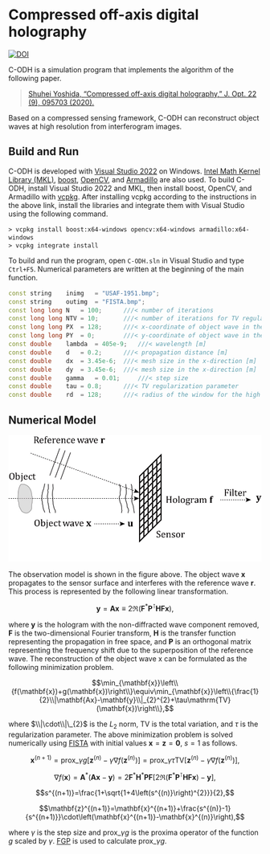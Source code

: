 # Compressed off-axis digital holography

[![DOI](https://img.shields.io/badge/DOI-10.1088/2040--8986/aba940-blue.svg)](https://doi.org/10.1088/2040-8986/aba940)

C-ODH is a simulation program that implements the algorithm of the following paper.

> [Shuhei Yoshida, “Compressed off-axis digital holography,” J. Opt. 22 (9), 095703 (2020).](https://doi.org/10.1088/2040-8986/aba940)

Based on a compressed sensing framework, C-ODH can reconstruct object waves at high resolution from interferogram images.

## Build and Run
C-ODH is developed with [Visual Studio 2022](https://visualstudio.microsoft.com/free-developer-offers/) on Windows. [Intel Math Kernel Library (MKL)](https://www.intel.com/content/www/us/en/developer/tools/oneapi/onemkl.html), [boost](https://www.boost.org/), [OpenCV](https://opencv.org/), and [Armadillo](http://arma.sourceforge.net/) are also used. To build C-ODH, install Visual Studio 2022 and MKL, then install boost, OpenCV, and Armadillo with [vcpkg](https://github.com/microsoft/vcpkg). After installing vcpkg according to the instructions in the above link, install the libraries and integrate them with Visual Studio using the following command.

```console
> vcpkg install boost:x64-windows opencv:x64-windows armadillo:x64-windows
> vcpkg integrate install
```

To build and run the program, open `C-ODH.sln` in Visual Studio and type `Ctrl+F5`. Numerical parameters are written at the beginning of the main function.

```cpp:main.cpp
const string	inimg	= "USAF-1951.bmp";
const string	outimg	= "FISTA.bmp";
const long long	N	= 100;		///< number of iterations
const long long	NTV	= 10;		///< number of iterations for TV regularization (FGP)
const long long PX	= 128;		///< x-coordinate of object wave in the frequency domain
const long long PY	= 0;		///< y-coordinate of object wave in the frequency domain
const double	lambda	= 405e-9;	///< wavelength [m]
const double	d	= 0.2;		///< propagation distance [m]
const double	dx	= 3.45e-6;	///< mesh size in the x-direction [m]
const double	dy	= 3.45e-6;	///< mesh size in the x-direction [m]
const double	gamma	= 0.01;		///< step size
const double	tau	= 0.8;		///< TV regularization parameter
const double	rd	= 128;		///< radius of the window for the high pass filter
```

## Numerical Model
![Numerical Model](https://github.com/syoshida1983/C-ODH/blob/images/model.jpg)

The observation model is shown in the figure above. The object wave $\mathbf{x}$ propagates to the sensor surface and interferes with the reference wave $\mathbf{r}$. This process is represented by the following linear transformation.

$$\mathbf{y}=\mathbf{Ax}\equiv 2\Re(\mathbf{F}^{*}\mathbf{P}^{\intercal}\mathbf{HFx}),$$

where $\mathbf{y}$ is the hologram with the non-diffracted wave component removed, $\mathbf{F}$ is the two-dimensional Fourier transform, $\mathbf{H}$ is the transfer function representing the propagation in free space, and $\mathbf{P}$ is an orthogonal matrix representing the frequency shift due to the superposition of the reference wave. The reconstruction of the object wave x can be formulated as the following minimization problem.

$$\min_{\mathbf{x}}\left\\{f(\mathbf{x})+g(\mathbf{x})\right\\}\equiv\min_{\mathbf{x}}\left\\{\frac{1}{2}\\|\mathbf{Ax}-\mathbf{y}\\|_{2}^{2}+\tau\mathrm{TV}(\mathbf{x})\right\\},$$

where $\\|\cdot\\|\_{2}$ is the $L_{2}$ norm, $\mathrm{TV}$ is the total variation, and $\tau$ is the regularization parameter. The above minimization problem is solved numerically using [FISTA](https://doi.org/10.1137/080716542) with initial values $\mathbf{x}=\mathbf{z}=\mathbf{0}$, $s=1$ as follows.

$$\mathbf{x}^{(n+1)}=\mathrm{prox}\_{\gamma g}\left[\mathbf{z}^{(n)}-\gamma\nabla f\left(\mathbf{z}^{(n)}\right)\right]=\mathrm{prox}\_{\gamma\tau\mathrm{TV}}\left[\mathbf{z}^{(n)}-\gamma\nabla f\left(\mathbf{z}^{(n)}\right)\right],$$

$$\nabla f(\mathbf{x})=\mathbf A^* (\mathbf{Ax}-\mathbf{y})=2\mathbf F^* \mathbf H^* \mathbf{PF}\left[2\Re\left(\mathbf F^* \mathbf P^{\intercal} \mathbf{HFx}\right)-\mathbf{y}\right],$$

$$s^{(n+1)}=\frac{1+\sqrt{1+4\left(s^{(n)}\right)^{2}}}{2},$$

$$\mathbf{z}^{(n+1)}=\mathbf{x}^{(n+1)}+\frac{s^{(n)}-1}{s^{(n+1)}}\cdot\left(\mathbf{x}^{(n+1)}-\mathbf{x}^{(n)}\right),$$

where $\gamma$ is the step size and $\mathrm{prox}\_{\gamma g}$ is the proxima operator of the function $g$ scaled by $\gamma$. [FGP](https://doi.org/10.1109/TIP.2009.2028250) is used to calculate $\mathrm{prox}\_{\gamma g}$.
